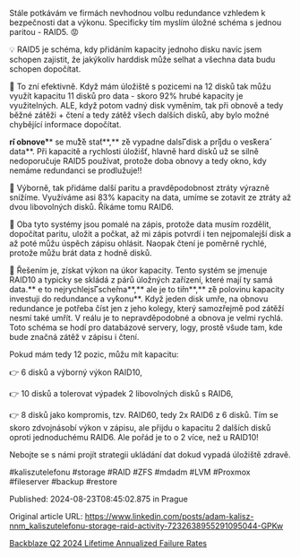 Stále potkávám ve firmách nevhodnou volbu redundance vzhledem k bezpečnosti dat a výkonu. Specificky tím myslím úložné schéma s jednou paritou - RAID5. 😡


💡 RAID5 je schéma, kdy přidáním kapacity jednoho disku navíc jsem schopen zajistit, že jakýkoliv harddisk může selhat a všechna data budu schopen dopočítat.


🤔 To zní efektivně. Když mám úložiště s pozicemi na 12 disků tak můžu využít kapacitu 11 disků pro data - skoro 92% hrubé kapacity je využitelných. ALE, když potom vadný disk vyměním, tak při obnově a tedy běžné zátěži + čtení a tedy zátěž všech dalších disků, aby bylo možné chybějící informace dopočítat. 

**r**̌**i obnove**̌** se mu**̊**z**̌**e sta**́**t**,** z**̌**e vypadne dals**̌**i**́** disk a pr**̌**ijdu o ves**̌**kera**́** data**. Při kapacitě a rychlosti úložišť, hlavně hard disků už se silně nedoporučuje RAID5 používat, protože doba obnovy a tedy okno, kdy nemáme redundanci se prodlužuje‼️


💪 Výborně, tak přidáme další paritu a pravděpodobnost ztráty výrazně snížíme. Využíváme asi 83% kapacity na data, umíme se zotavit ze ztráty až dvou libovolných disků. Říkáme tomu RAID6.


🐌 Oba tyto systémy jsou pomalé na zápis, protože data musím rozdělit, dopočítat paritu, uložit a počkat, až mi zápis potvrdí i ten nejpomalejší disk a až poté můžu úspěch zápisu ohlásit. Naopak čtení je poměrně rychlé, protože můžu brát data z hodně disků.


🎯 Řešením je, získat výkon na úkor kapacity. Tento systém se jmenuje RAID10 a typicky se skládá z párů úložných zařízení, které mají ty samá data.** e to nejrychlejs**̌**i**́** sche**́**ma**,** ale je to ti**́**m**,** z**̌**e polovinu kapacity investuji do redundance a vy**́**konu**. Když jeden disk umře, na obnovu redundance je potřeba číst jen z jeho kolegy, který samozřejmě pod zátěží nesmí také umřít. V reálu je to nepravděpodobné a obnova je velmi rychlá. Toto schéma se hodí pro databázové servery, logy, prostě všude tam, kde bude značná zátěž v zápisu i čtení.


Pokud mám tedy 12 pozic, můžu mít kapacitu:

👉 6 disků a výborný výkon RAID10,

👉 10 disků a tolerovat výpadek 2 libovolných disků s RAID6,

👉 8 disků jako kompromis, tzv. RAID60, tedy 2x RAID6 z 6 disků. Tím se skoro zdvojnásobí výkon v zápisu, ale přijdu o kapacitu 2 dalších disků oproti jednoduchému RAID6. Ale pořád je to o 2 více, než u RAID10!


Nebojte se s námi projít strategii ukládání dat dokud vypadá úložiště zdravě.


#kaliszutelefonu #storage #RAID #ZFS #mdadm #LVM #Proxmox #fileserver #backup #restore


Published: 2024-08-23T08:45:02.875 in Prague

Original article URL: https://www.linkedin.com/posts/adam-kalisz-nnm_kaliszutelefonu-storage-raid-activity-7232638955291095044-GPKw

[Backblaze Q2 2024 Lifetime Annualized Failure Rates](./media/2-Lifetime-Failure-Rates-Q2-2024.webp)